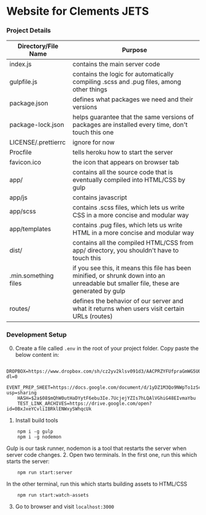 # Website for Clements JETS

### Project Details
| Directory/File Name     | Purpose                       |
| ----------------------- | ----------------------------- |
| index.js                | contains the main server code |
| gulpfile.js             | contains the logic for automatically compiling .scss and .pug files, among other things|
| package.json            | defines what packages we need and their versions |
| package-lock.json       | helps guarantee that the same versions of packages are installed every time, don't touch this one|
| LICENSE/.prettierrc     | ignore for now |
| Procfile                | tells heroku how to start the server |
| favicon.ico             | the icon that appears on browser tab |
| app/                    | contains all the source code that is eventually compiled into HTML/CSS by gulp |
| app/js                  | contains javascript |
| app/scss                | contains .scss files, which lets us write CSS in a more concise and modular way |
| app/templates           | contains .pug files, which lets us write HTML in a more concise and modular way |
| dist/                   | contains all the compiled HTML/CSS from app/ directory, you shouldn't have to touch this |
| .min.something files    | if you see this, it means this file has been minified, or shrunk down into an unreadable but smaller file, these are generated by gulp |
| routes/                 | defines the behavior of our server and what it returns when users visit certain URLs (routes) |


### Development Setup
0. Create a file called ```.env``` in the root of your project folder. Copy paste the below content in:
```
    DROPBOX=https://www.dropbox.com/sh/cz2yv2klsv091d3/AACPRZYFUfpraGmWG5UOhJ03a?dl=0
    EVENT_PREP_SHEET=https://docs.google.com/document/d/1yDZ1M3Qo9NWpTo1zSc2EMrBzNgeANkrRYmFZLkexRfM/edit?usp=sharing
    HASH=$2a$08$mQhW0utHaDYytF6ebu3Ie.7UcjejYZIs7hLQAlVGhiG48EIvmaYbu
    TEST_LINK_ARCHIVES=https://drive.google.com/open?id=0BxJxeYCvliIBRklENWxySWhqcUk
```
1. Install build tools
```
    npm i -g gulp
    npm i -g nodemon
```
Gulp is our task runner, nodemon is a tool that restarts the server when server code changes.
2. Open two terminals. In the first one, run this which starts the server:
```
    npm run start:server
```
In the other terminal, run this which starts building assets to HTML/CSS
```
    npm run start:watch-assets
```
3. Go to browser and visit ```localhost:3000```
